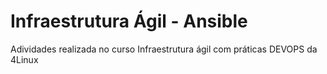 # Infraestrutura Ágil - Ansible

Adividades realizada no curso Infraestrutura ágil com práticas DEVOPS da 4Linux 

